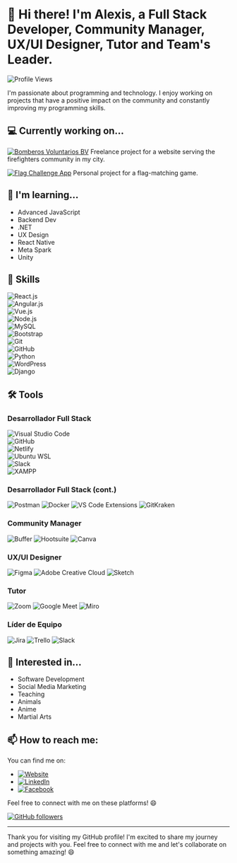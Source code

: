 # 👋 Hi there! I'm Alexis, a Full Stack Developer, Community Manager, UX/UI Designer, Tutor and Team's Leader.

![Profile Views](https://komarev.com/ghpvc/?username=alexis-ramos-ok&color=green)

I'm passionate about programming and technology. I enjoy working on projects that have a positive impact on the community and constantly improving my programming skills.

## 💻 Currently working on...

[![Bomberos Voluntarios BV](https://img.shields.io/badge/Bomberos%20Voluntarios%20BV-Website-blue)](https://bomberos-voluntarios-bv.netlify.app/) Freelance project for a website serving the firefighters community in my city.

[![Flag Challenge App](https://img.shields.io/badge/Flag%20Challenge%20App-Project-green)](https://flag-challenge-app.netlify.app/) Personal project for a flag-matching game.

## 🌱 I'm learning...

- Advanced JavaScript
- Backend Dev
- .NET
- UX Design
- React Native
- Meta Spark
- Unity

## 💼 Skills

![React.js](https://img.shields.io/badge/React.js-%2361DAFB.svg?style=for-the-badge&logo=react&logoColor=white)  
![Angular.js](https://img.shields.io/badge/Angular.js-%23DD0031.svg?style=for-the-badge&logo=angular&logoColor=white)  
![Vue.js](https://img.shields.io/badge/Vue.js-%234FC08D.svg?style=for-the-badge&logo=vue.js&logoColor=white)  
![Node.js](https://img.shields.io/badge/Node.js-%2343853D.svg?style=for-the-badge&logo=node.js&logoColor=white)  
![MySQL](https://img.shields.io/badge/MySQL-%2300f.svg?style=for-the-badge&logo=mysql&logoColor=white)  
![Bootstrap](https://img.shields.io/badge/Bootstrap-%23563D7C.svg?style=for-the-badge&logo=bootstrap&logoColor=white)  
![Git](https://img.shields.io/badge/Git-%23F05032.svg?style=for-the-badge&logo=git&logoColor=white)  
![GitHub](https://img.shields.io/badge/GitHub-%23121011.svg?style=for-the-badge&logo=github&logoColor=white)  
![Python](https://img.shields.io/badge/Python-%2314354C.svg?style=for-the-badge&logo=python&logoColor=white)  
![WordPress](https://img.shields.io/badge/WordPress-%23117AC9.svg?style=for-the-badge&logo=wordpress&logoColor=white)  
![Django](https://img.shields.io/badge/Django-%23092E20.svg?style=for-the-badge&logo=django&logoColor=white)  

## 🛠️ Tools 

### Desarrollador Full Stack
![Visual Studio Code](https://img.shields.io/badge/Visual%20Studio%20Code-%23007ACC.svg?style=for-the-badge&logo=visual-studio-code&logoColor=white)  
![GitHub](https://img.shields.io/badge/GitHub-%23121011.svg?style=for-the-badge&logo=github&logoColor=white)  
![Netlify](https://img.shields.io/badge/Netlify-%23000000.svg?style=for-the-badge&logo=netlify&logoColor=white)  
![Ubuntu WSL](https://img.shields.io/badge/Ubuntu%20WSL-%231572B6.svg?style=for-the-badge&logo=ubuntu&logoColor=white)  
![Slack](https://img.shields.io/badge/Slack-%234A154B.svg?style=for-the-badge&logo=slack&logoColor=white)  
![XAMPP](https://img.shields.io/badge/XAMPP-%23FB7A24.svg?style=for-the-badge&logo=xampp&logoColor=white) 

### Desarrollador Full Stack (cont.)
![Postman](https://img.shields.io/badge/Postman-%23FF6C37.svg?style=for-the-badge&logo=postman&logoColor=white)
![Docker](https://img.shields.io/badge/Docker-%232496ED.svg?style=for-the-badge&logo=docker&logoColor=white)
![VS Code Extensions](https://img.shields.io/badge/VS%20Code%20Extensions-%23007ACC.svg?style=for-the-badge&logo=visual-studio-code&logoColor=white)
![GitKraken](https://img.shields.io/badge/GitKraken-%236E4CC5.svg?style=for-the-badge&logo=gitkraken&logoColor=white)

### Community Manager
![Buffer](https://img.shields.io/badge/Buffer-%23758BF4.svg?style=for-the-badge&logo=buffer&logoColor=white)
![Hootsuite](https://img.shields.io/badge/Hootsuite-%23FF5200.svg?style=for-the-badge&logo=hootsuite&logoColor=white)
![Canva](https://img.shields.io/badge/Canva-%2300C4CC.svg?style=for-the-badge&logo=canva&logoColor=white)

### UX/UI Designer
![Figma](https://img.shields.io/badge/Figma-%23F24E1E.svg?style=for-the-badge&logo=figma&logoColor=white)
![Adobe Creative Cloud](https://img.shields.io/badge/Adobe%20Creative%20Cloud-%23FF0000.svg?style=for-the-badge&logo=adobe&logoColor=white)
![Sketch](https://img.shields.io/badge/Sketch-%23F7B500.svg?style=for-the-badge&logo=sketch&logoColor=white)

### Tutor
![Zoom](https://img.shields.io/badge/Zoom-%232D8CFF.svg?style=for-the-badge&logo=zoom&logoColor=white)
![Google Meet](https://img.shields.io/badge/Google%20Meet-%234285F4.svg?style=for-the-badge&logo=google-meet&logoColor=white)
![Miro](https://img.shields.io/badge/Miro-%23005CDE.svg?style=for-the-badge&logo=miro&logoColor=white)

### Líder de Equipo
![Jira](https://img.shields.io/badge/Jira-%230A0FFF.svg?style=for-the-badge&logo=jira&logoColor=white)
![Trello](https://img.shields.io/badge/Trello-%23026AA7.svg?style=for-the-badge&logo=trello&logoColor=white)
![Slack](https://img.shields.io/badge/Slack-%234A154B.svg?style=for-the-badge&logo=slack&logoColor=white)


## 💬 Interested in...

- Software Development
- Social Media Marketing
- Teaching
- Animals
- Anime
- Martial Arts

## 📫 How to reach me:

You can find me on:

- [![Website](https://img.shields.io/badge/Website-%2314354C.svg?style=for-the-badge&logo=wordpress&logoColor=white)](https://alex-dev.netlify.app/)
- [![LinkedIn](https://img.shields.io/badge/LinkedIn-%230077B5.svg?style=for-the-badge&logo=linkedin&logoColor=white)](https://www.linkedin.com/in/alexis-ramos-ok/)
- [![Facebook](https://img.shields.io/badge/Facebook-%231877F2.svg?style=for-the-badge&logo=facebook&logoColor=white)](https://www.facebook.com/alexdev101/)

Feel free to connect with me on these platforms! 😄

[![GitHub followers](https://img.shields.io/github/followers/alexis-ramos-ok?label=Follow&style=social)](https://github.com/alexis-ramos-ok)

---

Thank you for visiting my GitHub profile! I'm excited to share my journey and projects with you. Feel free to connect with me and let's collaborate on something amazing! 😄
